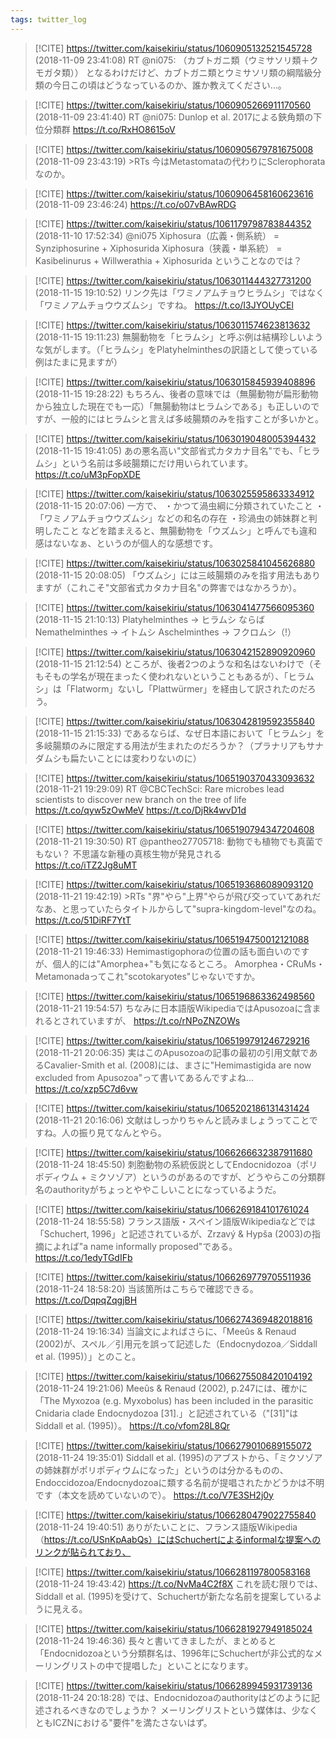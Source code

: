 ```yaml
---
tags: twitter_log
---
```


> [!CITE] https://twitter.com/kaisekiriu/status/1060905132521545728 (2018-11-09 23:41:08)
> RT @ni075: （カブトガニ類（ウミサソリ類＋クモガタ類））
> となるわけだけど、カブトガニ類とウミサソリ類の綱階級分類の今日この頃はどうなっているのか、誰か教えてください…。

> [!CITE] https://twitter.com/kaisekiriu/status/1060905266911170560 (2018-11-09 23:41:40)
> RT @ni075: Dunlop et al. 2017による鋏角類の下位分類群 https://t.co/RxHO8615oV

> [!CITE] https://twitter.com/kaisekiriu/status/1060905679781675008 (2018-11-09 23:43:19)
> &gt;RTs
> 今はMetastomataの代わりにSclerophorataなのか。

> [!CITE] https://twitter.com/kaisekiriu/status/1060906458160623616 (2018-11-09 23:46:24)
> https://t.co/o07vBAwRDG

> [!CITE] https://twitter.com/kaisekiriu/status/1061179798783844352 (2018-11-10 17:52:34)
> @ni075 Xiphosura（広義・側系統）
> = Synziphosurine + Xiphosurida
> Xiphosura（狭義・単系統）
> = Kasibelinurus + Willwerathia + Xiphosurida
> ということなのでは？

> [!CITE] https://twitter.com/kaisekiriu/status/1063011444327731200 (2018-11-15 19:10:52)
> リンク先は「ワミノアムチョウヒラムシ」ではなく「ワミノアムチョウウズムシ」ですね。 https://t.co/I3JYOUyCEl

> [!CITE] https://twitter.com/kaisekiriu/status/1063011574623813632 (2018-11-15 19:11:23)
> 無腸動物を「ヒラムシ」と呼ぶ例は結構珍しいような気がします。（「ヒラムシ」をPlatyhelminthesの訳語として使っている例はたまに見ますが）

> [!CITE] https://twitter.com/kaisekiriu/status/1063015845939408896 (2018-11-15 19:28:22)
> もちろん、後者の意味では（無腸動物が扁形動物から独立した現在でも一応）「無腸動物はヒラムシである」も正しいのですが、一般的にはヒラムシと言えば多岐腸類のみを指すことが多いかと。

> [!CITE] https://twitter.com/kaisekiriu/status/1063019048005394432 (2018-11-15 19:41:05)
> あの悪名高い"文部省式カタカナ目名"でも、「ヒラムシ」という名前は多岐腸類にだけ用いられています。
> https://t.co/uM3pFopXDE

> [!CITE] https://twitter.com/kaisekiriu/status/1063025595863334912 (2018-11-15 20:07:06)
> 一方で、
> ・かつて渦虫綱に分類されていたこと
> ・「ワミノアムチョウウズムシ」などの和名の存在
> ・珍渦虫の姉妹群と判明したこと
> などを踏まえると、無腸動物を「ウズムシ」と呼んでも違和感はないなぁ、というのが個人的な感想です。

> [!CITE] https://twitter.com/kaisekiriu/status/1063025841045626880 (2018-11-15 20:08:05)
> 「ウズムシ」には三岐腸類のみを指す用法もありますが（これこそ"文部省式カタカナ目名"の弊害ではなかろうか）。

> [!CITE] https://twitter.com/kaisekiriu/status/1063041477566095360 (2018-11-15 21:10:13)
> Platyhelminthes → ヒラムシ
> ならば
> Nemathelminthes → イトムシ
> Aschelminthes → フクロムシ（!）

> [!CITE] https://twitter.com/kaisekiriu/status/1063042152890920960 (2018-11-15 21:12:54)
> ところが、後者2つのような和名はないわけで（そもそもの学名が現在まったく使われないということもあるが）、「ヒラムシ」は「Flatworm」ないし「Plattwürmer」を経由して訳されたのだろう。

> [!CITE] https://twitter.com/kaisekiriu/status/1063042819592355840 (2018-11-15 21:15:33)
> であるならば、なぜ日本語において「ヒラムシ」を多岐腸類のみに限定する用法が生まれたのだろうか？（プラナリアもサナダムシも扁たいことには変わりないのに）

> [!CITE] https://twitter.com/kaisekiriu/status/1065190370433093632 (2018-11-21 19:29:09)
> RT @CBCTechSci: Rare microbes lead scientists to discover new branch on the tree of life https://t.co/qyw5zOwMeV https://t.co/DjRk4wvD1d

> [!CITE] https://twitter.com/kaisekiriu/status/1065190794347204608 (2018-11-21 19:30:50)
> RT @pantheo27705718: 動物でも植物でも真菌でもない？ 不思議な新種の真核生物が発見される https://t.co/iTZ2Jg8uMT

> [!CITE] https://twitter.com/kaisekiriu/status/1065193686089093120 (2018-11-21 19:42:19)
> &gt;RTs
> "界"やら"上界"やらが飛び交っていてあれだなあ、と思っていたらタイトルからして"supra-kingdom-level"なのね。
> https://t.co/51DiRF7YtT

> [!CITE] https://twitter.com/kaisekiriu/status/1065194750012121088 (2018-11-21 19:46:33)
> Hemimastigophoraの位置の話も面白いのですが、個人的には"Amorphea+"も気になるところ。
> Amorphea・CRuMs・Metamonadaってこれ"scotokaryotes"じゃないですか。

> [!CITE] https://twitter.com/kaisekiriu/status/1065196863362498560 (2018-11-21 19:54:57)
> ちなみに日本語版WikipediaではApusozoaに含まれるとされていますが、
> https://t.co/rNPoZNZOWs

> [!CITE] https://twitter.com/kaisekiriu/status/1065199791246729216 (2018-11-21 20:06:35)
> 実はこのApusozoaの記事の最初の引用文献であるCavalier-Smith et al. (2008)には、まさに"Hemimastigida are now excluded from Apusozoa"って書いてあるんですよね…
> https://t.co/xzp5C7d6vw

> [!CITE] https://twitter.com/kaisekiriu/status/1065202186131431424 (2018-11-21 20:16:06)
> 文献はしっかりちゃんと読みましょうってことですね。人の振り見てなんとやら。

> [!CITE] https://twitter.com/kaisekiriu/status/1066266632387911680 (2018-11-24 18:45:50)
> 刺胞動物の系統仮説としてEndocnidozoa（ポリポディウム + ミクソゾア）というのがあるのですが、どうやらこの分類群名のauthorityがちょっとややこしいことになっているようだ。

> [!CITE] https://twitter.com/kaisekiriu/status/1066269184101761024 (2018-11-24 18:55:58)
> フランス語版・スペイン語版Wikipediaなどでは「Schuchert, 1996」と記述されているが、Zrzavý &amp; Hypša (2003)の指摘によれば"a name informally proposed"である。
> https://t.co/1edyTGdIFb

> [!CITE] https://twitter.com/kaisekiriu/status/1066269779705511936 (2018-11-24 18:58:20)
> 当該箇所はこちらで確認できる。
> https://t.co/DqpqZqgjBH

> [!CITE] https://twitter.com/kaisekiriu/status/1066274369482018816 (2018-11-24 19:16:34)
> 当論文によればさらに、「Meeûs &amp; Renaud (2002)が、スペル／引用元を誤って記述した（Endocnydozoa／Siddall et al. (1995)）」とのこと。

> [!CITE] https://twitter.com/kaisekiriu/status/1066275508420104192 (2018-11-24 19:21:06)
> Meeûs &amp; Renaud (2002), p.247には、確かに「The
> Myxozoa (e.g. Myxobolus) has been included in
> the parasitic Cnidaria clade Endocnydozoa [31].」と記述されている（"[31]"はSiddall et al. (1995)）。
> https://t.co/vfom28L8Qr

> [!CITE] https://twitter.com/kaisekiriu/status/1066279010689155072 (2018-11-24 19:35:01)
> Siddall et al. (1995)のアブストから、「ミクソゾアの姉妹群がポリポディウムになった」というのは分かるものの、Endoccidozoa/Endocnydozoaに類する名前が提唱されたかどうかは不明です（本文を読めていないので）。
> https://t.co/V7E3SH2j0y

> [!CITE] https://twitter.com/kaisekiriu/status/1066280479022755840 (2018-11-24 19:40:51)
> ありがたいことに、フランス語版Wikipedia（https://t.co/USnKpAabQs）にはSchuchertによるinformalな提案へのリンクが貼られており、

> [!CITE] https://twitter.com/kaisekiriu/status/1066281197800583168 (2018-11-24 19:43:42)
> https://t.co/NvMa4C2f8X
> これを読む限りでは、Siddall et al. (1995)を受けて、Schuchertが新たな名前を提案しているように見える。

> [!CITE] https://twitter.com/kaisekiriu/status/1066281927949185024 (2018-11-24 19:46:36)
> 長々と書いてきましたが、まとめると「Endocnidozoaという分類群名は、1996年にSchuchertが非公式的なメーリングリストの中で提唱した」といことになります。

> [!CITE] https://twitter.com/kaisekiriu/status/1066289945931739136 (2018-11-24 20:18:28)
> では、Endocnidozoaのauthorityはどのように記述されるべきなのでしょうか？
> メーリングリストという媒体は、少なくともICZNにおける"要件"を満たさないはず。
